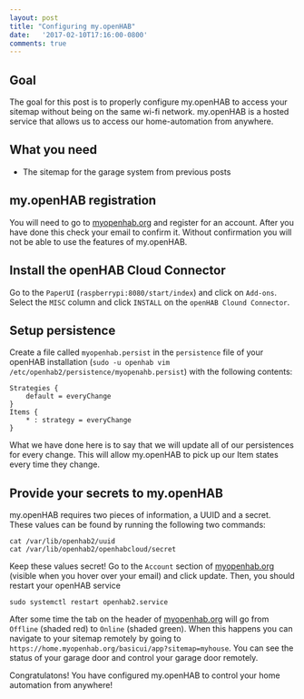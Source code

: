 ```yaml
---
layout: post
title: "Configuring my.openHAB"
date:   '2017-02-10T17:16:00-0800'
comments: true
---
```

## Goal
The goal for this post is to properly configure my.openHAB to access your sitemap without being on the same wi-fi network. my.openHAB is a hosted service that allows us to access our home-automation from anywhere.

## What you need
* The sitemap for the garage system from previous posts

## my.openHAB registration
You will need to go to [myopenhab.org](myopenhab.org) and register for an account.  After you have done this check your email to confirm it.  Without confirmation you will not be able to use the features of my.openHAB.

## Install the openHAB Cloud Connector
Go to the `PaperUI` (`raspberrypi:8080/start/index`) and click on `Add-ons`.  Select the `MISC` column and click `INSTALL` on the `openHAB Clound Connector`.

## Setup persistence
Create a file called `myopenhab.persist` in the `persistence` file of your openHAB installation (`sudo -u openhab vim /etc/openhab2/persistence/myopenahb.persist`) with the following contents:

```
Strategies {
    default = everyChange
}
Items {
    * : strategy = everyChange
}
```

What we have done here is to say that we will update all of our persistences for every change.  This will allow my.openHAB to pick up our Item states every time they change.

## Provide your secrets to my.openHAB
my.openHAB requires two pieces of information, a UUID and a secret.  These values can be found by running the following two commands:

```shell
cat /var/lib/openhab2/uuid
cat /var/lib/openhab2/openhabcloud/secret
```

Keep these values secret!  Go to the `Account` section of [myopenhab.org](myopenhab.org) (visible when you hover over your email) and click update.  Then, you should restart your openHAB service

```shell
sudo systemctl restart openhab2.service
```

After some time the tab on the header of [myopenhab.org](myopenhab.org) will go from `Offline` (shaded red) to `Online` (shaded green).  When this happens you can navigate to your sitemap remotely by going to `https://home.myopenhab.org/basicui/app?sitemap=myhouse`.  You can see the status of your garage door and control your garage door remotely.

Congratulatons! You have configured my.openHAB to control your home automation from anywhere!


